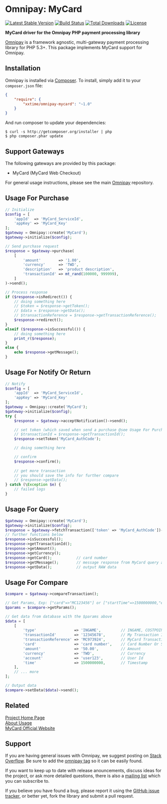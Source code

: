 # Omnipay: MyCard


[![Latest Stable Version](https://poser.pugx.org/xxtime/omnipay-mycard/v/stable)](https://packagist.org/packages/xxtime/omnipay-mycard)
[![Build Status](https://travis-ci.org/xxtime/omnipay-mycard.svg?branch=master)](https://travis-ci.org/xxtime/omnipay-mycard)
[![Total Downloads](https://poser.pugx.org/xxtime/omnipay-mycard/downloads)](https://packagist.org/packages/xxtime/omnipay-mycard)
[![License](https://poser.pugx.org/xxtime/omnipay-mycard/license)](https://packagist.org/packages/xxtime/omnipay-mycard)


**MyCard driver for the Omnipay PHP payment processing library**

[Omnipay](https://github.com/thephpleague/omnipay) is a framework agnostic, multi-gateway payment
processing library for PHP 5.3+. This package implements MyCard support for Omnipay.

## Installation

Omnipay is installed via [Composer](http://getcomposer.org/). To install, simply add it
to your `composer.json` file:

```json
{
    "require": {
        "xxtime/omnipay-mycard": "~1.0"
    }
}
```

And run composer to update your dependencies:

    $ curl -s http://getcomposer.org/installer | php
    $ php composer.phar update

## Support Gateways

The following gateways are provided by this package:

* MyCard (MyCard Web Checkout)

For general usage instructions, please see the main [Omnipay](https://github.com/thephpleague/omnipay)
repository.

## Usage For Purchase


```php
// Initialize
$config = [
    'appId'  => 'MyCard_ServiceId',
    'appKey' => 'MyCard_Key'
];
$gateway = Omnipay::create('MyCard');
$gateway->initialize($config);

// Send purchase request
$response = $gateway->purchase(
    [
        'amount'        => '1.00',
        'currency'      => 'TWD',
        'description'   => 'product description',
        'transactionId' => mt_rand(100000, 999999),
    ]
)->send();

// Process response
if ($response->isRedirect()) {
    // doing something here
    // $token = $response->getToken();
    // $data = $response->getData();
    // $transactionReference = $response->getTransactionReference();
    $response->redirect();
}
elseif ($response->isSuccessful()) {
    // doing something here
    print_r($response);
}
else {
    echo $response->getMessage();
}

```


## Usage For Notify Or Return
```php
// Notify
$config = [
    'appId'  => 'MyCard_ServiceId',
    'appKey' => 'MyCard_Key'
];
$gateway = Omnipay::create('MyCard');
$gateway->initialize($config);
try {
    $response = $gateway->acceptNotification()->send();

    // set token (which saved when send a purchase @see Usage For Purchase)
    // $transactionId = $response->getTransactionId();
    $response->setToken('MyCard_AuthCode');

    // doing something here

    // confirm
    $response->confirm();
    
    // get more transaction
    // you should save the info for further compare
    // $response->getData();
} catch (\Exception $e) {
    // failed logs
}
```


## Usage For Query
```php
$gateway = Omnipay::create('MyCard');
$gateway->initialize($config);
$response = $gateway->fetchTransaction(['token' => 'MyCard_AuthCode'])->send();
// further functions below
$response->isSuccessful();
$response->getTransactionId();
$response->getAmount();
$response->getCurrency();
$response->getCard();           // card number
$response->getMessage();        // message response from MyCard query api
$response->getData();           // output RAW data
```


## Usage For Compare

```php
$compare = $gateway->compareTransaction();

// Get Params, Exp: ["card"=>"MC123456"] or ["startTime"=>1500000000,"endTime"=>1560000000];
$params = $compare->getParams();

// Get data from database with the $params above
$data = [
    [
        'type'                 => 'INGAME',         // INGAME, COSTPOINT Or Something Else
        'transactionId'        => '12345678',       // My Transaction Id
        'transactionReference' => 'MC973924',       // MyCard Transaction Id
        'card'                 => 'card number',    // Card Number Or Something Else
        'amount'               => '50.00',          // Amount
        'currency'             => 'TWD',            // Currency
        'account'              => 'user123',        // User Id
        'time'                 => 1500000000,       // Timestamp
    ],
    // ... more
];

// Output data
$compare->setData($data)->send();
```


## Related

[Project Home Page](https://github.com/xxtime/omnipay-mycard)  
[About Usage](https://www.ctolib.com/omnipay.html)  
[MyCard Official Website](https://www.mycard520.com.tw)  


## Support

If you are having general issues with Omnipay, we suggest posting on
[Stack Overflow](http://stackoverflow.com/). Be sure to add the
[omnipay tag](http://stackoverflow.com/questions/tagged/omnipay) so it can be easily found.

If you want to keep up to date with release anouncements, discuss ideas for the project,
or ask more detailed questions, there is also a [mailing list](https://groups.google.com/forum/#!forum/omnipay) which
you can subscribe to.

If you believe you have found a bug, please report it using the [GitHub issue tracker](https://github.com/xxtime/omnipay-mycard/issues),
or better yet, fork the library and submit a pull request.
